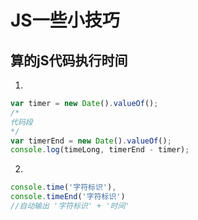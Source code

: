 # JS一些小技巧

## 算的jS代码执行时间
1. 
```javascript
var timer = new Date().valueOf();
/*
代码段
*/
var timerEnd = new Date().valueOf();
console.log(timeLong, timerEnd - timer);
```
2. 
```javascript
console.time('字符标识'),
console.timeEnd('字符标识')
//自动输出 '字符标识' + '时间'
```